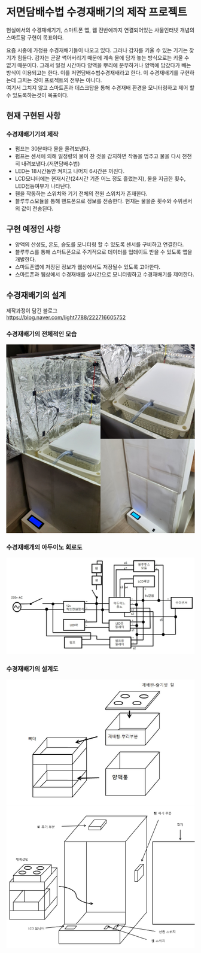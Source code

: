# 저면담배수법 수경재배기의 제작 프로젝트

현실에서의 수경재배기기, 스마트폰 앱, 웹 전반에까지 연결되어있는 사물인터넷 개념의 스마트팜 구현이 목표이다.    

요즘 시중에 가정용 수경재배기들이 나오고 있다. 그러나 감자를 키울 수 있는 기기는 찾기가 힘들다. 감자는 곧잘 썩어버리기 때문에 계속 물에 담가 놓는 방식으로는 키울 수 없기 때문이다. 그래서 일정 시간마다 양액을 뿌리에 분무하거나 양액에 담갔다가 빼는 방식이 이용되고는 한다. 이를 저면담배수법수경재배라고 한다. 이 수경재배기를 구현하는데 그치는 것이 프로젝트의 전부는 아니다.     
여기서 그치지 않고 스마트폰과 데스크탑을 통해 수경재배 환경을 모니터링하고 제어 할 수 있도록하는것이
목표이다.

## 현재 구현된 사항
### 수경재배기기의 제작
+ 펌프는 30분마다 물을 올려보낸다.
+ 펌프는 센서에 의해 일정량의 물이 찬 것을 감지하면 작동을 멈추고 물을 다시 천천히 내려보낸다.(저면담배수법)
+ LED는 18시간동안 켜지고 나머지 6시간은 꺼진다.
+ LCD모니터에는 현재시간(24시간 기준 어느 정도 흘렀는지), 물을 지급한 횟수, LED점등여부가 나타난다.
+ 휀을 작동하는 스위치와 기기 전체의 전원 스위치가 존재한다.
+ 블루투스모듈을 통해 핸드폰으로 정보를 전송한다. 현재는 물을준 횟수와 수위센서의 값이 전송된다.
## 구현 예정인 사항
+ 양액의 산성도, 온도, 습도를 모니터링 할 수 있도록 센서를 구비하고 연결한다.
+ 블루투스를 통해 스마트폰으로 주기적으로 데이터를 업데이트 받을 수 있도록 앱을 개발한다.
+ 스마트폰앱에 저장된 정보가 웹상에서도 저장될수 있도록 고아한다.
+ 스마트폰과 웹상에서 수경재배를 실시간으로 모니터링하고 수경재배기를 제어한다.
## 수경재배기의 설계    
제작과정이 담긴 블로그    
<https://blog.naver.com/light7788/222716605752>    
### 수경재배기의 전체적인 모습
![img1](./pictures_of_project/%EC%88%98%EA%B2%BD%EC%9E%AC%EB%B0%B0%EA%B8%B0%EA%B8%B0.jpg)
### 수경재배개의 아두이노 회로도
![img2](./pictures_of_project/%EC%88%98%EA%B2%BD%EC%9E%AC%EB%B0%B0%EA%B8%B0_%ED%9A%8C%EB%A1%9C%EB%8F%84_7_16.JPG)
### 수경재배기의 설계도
![img3](./pictures_of_project/%EC%88%98%EA%B2%BD%EC%9E%AC%EB%B0%B0_%EC%9E%AC%EB%B0%B0%ED%95%A8.JPG)
![img4](./pictures_of_project/%EC%88%98%EA%B2%BD%EC%9E%AC%EB%B0%B0_%EC%9E%AC%EB%B0%B0%EA%B8%B02.png)